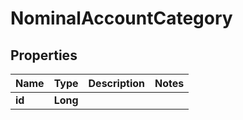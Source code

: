 
# NominalAccountCategory

## Properties
Name | Type | Description | Notes
------------ | ------------- | ------------- | -------------
**id** | **Long** |  | 




